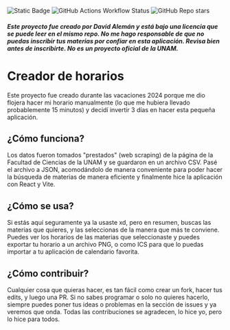 ![Static Badge](https://img.shields.io/badge/License-GPL--2.0-blue?style=for-the-badge)
![GitHub Actions Workflow Status](https://img.shields.io/github/actions/workflow/status/dvd-22/creador-horarios/pages%2Fpages-build-deployment?style=for-the-badge)
![GitHub Repo stars](https://img.shields.io/github/stars/dvd-22/creador-horarios)


##### **_Este proyecto fue creado por David Alemán y está bajo una licencia que se puede leer en el mismo repo. No me hago responsable de que no puedas inscribir tus materias por confiar en esta aplicación. Revisa bien antes de inscribirte. No es un proyecto oficial de la UNAM._**
# Creador de horarios

Este proyecto fue creado durante las vacaciones 2024 porque me dio flojera hacer mi horario manualmente (lo que me hubiera llevado probablemente 15 minutos) y decidí invertir 3 días en hacer esta pequeña aplicación.

## ¿Cómo funciona?

Los datos fueron tomados "prestados" (web scraping) de la página de la Facultad de Ciencias de la UNAM y se guardaron en un archivo CSV. Pasé el archivo a JSON, acomodándolo de manera conveniente para poder hacer la búsqueda de materias de manera eficiente y finalmente hice la aplicación con React y Vite.

## ¿Cómo se usa?

Si estás aquí seguramente ya la usaste xd, pero en resumen, buscas las materias que quieres, y las seleccionas de la manera que más te conviene. Puedes ver los horarios de las materias que seleccionaste y puedes exportar tu horario a un archivo PNG, o como ICS para que lo puedas importar a tu aplicación de calendario favorita.

## ¿Cómo contribuir?

Cualquier cosa que quieras hacer, es tan fácil como crear un fork, hacer tus edits, y luego una PR. Si no sabes programar o solo no quieres hacerlo, siempre puedes poner tus ideas o problemas en la sección de issues y ya veremos que onda. Todas las contribuciones se agradecen, lo hice yo, pero lo hice para todos.
